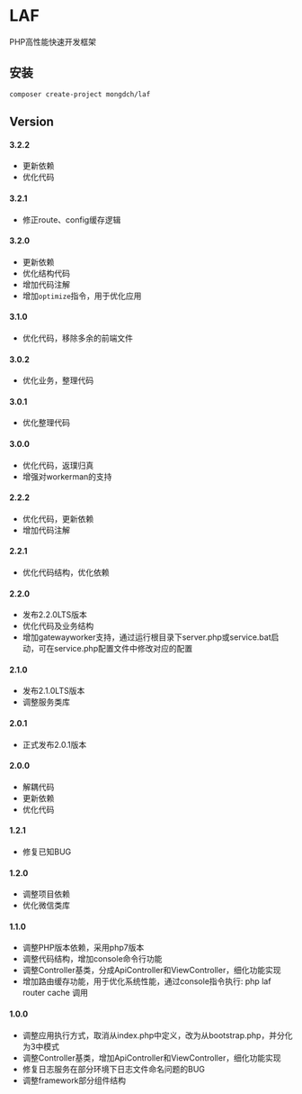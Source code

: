# LAF

PHP高性能快速开发框架


## 安装

```
composer create-project mongdch/laf
```

## Version

#### 3.2.2

- 更新依赖
- 优化代码


#### 3.2.1

- 修正route、config缓存逻辑


#### 3.2.0

- 更新依赖
- 优化结构代码
- 增加代码注解
- 增加`optimize`指令，用于优化应用


#### 3.1.0

- 优化代码，移除多余的前端文件


#### 3.0.2

- 优化业务，整理代码


#### 3.0.1

- 优化整理代码


#### 3.0.0

- 优化代码，返璞归真
- 增强对workerman的支持


#### 2.2.2

- 优化代码，更新依赖
- 增加代码注解


#### 2.2.1

- 优化代码结构，优化依赖


#### 2.2.0

- 发布2.2.0LTS版本
- 优化代码及业务结构
- 增加gatewayworker支持，通过运行根目录下server.php或service.bat启动，可在service.php配置文件中修改对应的配置


#### 2.1.0

- 发布2.1.0LTS版本
- 调整服务类库


#### 2.0.1

- 正式发布2.0.1版本


#### 2.0.0

- 解耦代码
- 更新依赖
- 优化代码


#### 1.2.1

- 修复已知BUG


#### 1.2.0

- 调整项目依赖
- 优化微信类库 


#### 1.1.0

- 调整PHP版本依赖，采用php7版本
- 调整代码结构，增加console命令行功能
- 调整Controller基类，分成ApiController和ViewController，细化功能实现
- 增加路由缓存功能，用于优化系统性能，通过console指令执行: php laf router cache 调用


#### 1.0.0

- 调整应用执行方式，取消从index.php中定义，改为从bootstrap.php，并分化为3中模式
- 调整Controller基类，增加ApiController和ViewController，细化功能实现
- 修复日志服务在部分环境下日志文件命名问题的BUG
- 调整framework部分组件结构

